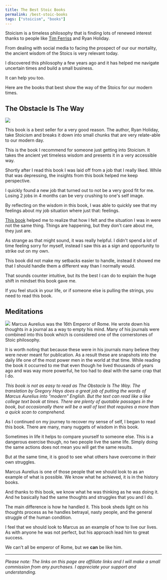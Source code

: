 ```yaml
---
title: The Best Stoic Books
permalink: /best-stoic-books
tags: ["stoicism", "books"]
---
```

Stoicism is a timeless philosophy that is finding lots of renewed interest thanks to people like [Tim Ferriss](https://fourhourworkweek.com/) and Ryan Holiday. 

From dealing with social media to facing the prospect of our our mortality, the ancient wisdom of the Stoics is very relevant today.

I discovered this philosophy a few years ago and it has helped me navigate uncertain times and build a small business.

It can help you too.

Here are the books that best show the way of the Stoics for our modern times.

## The Obstacle Is The Way 

<a href="https://www.amazon.com/Obstacle-Way-Timeless-Turning-Triumph/dp/1591846358/ref=as_li_ss_il?ie=UTF8&qid=1513976764&sr=8-1&keywords=the+obstacle+is+the+way+by+ryan+holiday&linkCode=li3&tag=nloadholtes0a-20&linkId=fd267dcd7045085dd81dd25130c5dedd" target="_blank"><img border="0" src="https://ws-na.amazon-adsystem.com/widgets/q?_encoding=UTF8&ASIN=1591846358&Format=_SL250_&ID=AsinImage&MarketPlace=US&ServiceVersion=20070822&WS=1&tag=nloadholtes0a-20" ></a><img src="https://ir-na.amazon-adsystem.com/e/ir?t=nloadholtes0a-20&l=li3&o=1&a=1591846358" width="1" height="1" border="0" alt="" style="border:none !important; margin:0px !important;" />

 This book is a best seller for a very good reason. The author, Ryan Holiday, take Stoicism and breaks it down into small chunks that are very relate-able to our modern day. 

This is the book I recommend for someone just getting into Stoicism. It takes the ancient yet timeless wisdom and presents it in a very accessible way.

Shortly after I read this book I was laid off from a job that I really liked. While that was depressing, the insights from this book helped me keep perspective.

I quickly found a new job that turned out to not be a very good fit for me. Losing 2 jobs in 4 months can be very crushing to one's self image.

By reflecting on the wisdom in this book, I was able to quickly see that my feelings about my job situation where just that: feelings.

[This book](https://www.amazon.com/Obstacle-Way-Timeless-Turning-Triumph/dp/1591846358/ref=as_li_ss_il?ie=UTF8&qid=1513976764&sr=8-1&keywords=the%20obstacle%20is%20the%20way%20by%20ryan%20holiday&linkCode=li3&tag=nloadholtes0a-20&linkId=fd267dcd7045085dd81dd25130c5dedd) helped me to realize that how I felt and the situation I was in were not the same thing. Things are happening, but they don't care about me, they just are.

As strange as that might sound, it was really helpful. I didn't spend a lot of time feeling sorry for myself, instead I saw this as a sign and opportunity to strike out on my own.

This book did not make my setbacks easier to handle, instead it showed me that I should handle them a different way than I normally would. 

That sounds counter intuitive, but its the best I can do to explain the huge shift in mindset this book gave me.

If you feel stuck in your life, or if someone else is pulling the strings, you need to read this book.

 
 
## Meditations
<a href="https://www.amazon.com/Meditations-New-Translation-Modern-Library-ebook/dp/B000FC1JAI/ref=as_li_ss_il?s=books&ie=UTF8&qid=1513977189&sr=1-2&keywords=meditations+marcus+aurelius+hays&linkCode=li3&tag=nloadholtes0a-20&linkId=c11ada8e1c557930ca352d531d143881" target="_blank"><img border="0" src="https://ws-na.amazon-adsystem.com/widgets/q?_encoding=UTF8&ASIN=B000FC1JAI&Format=_SL250_&ID=AsinImage&MarketPlace=US&ServiceVersion=20070822&WS=1&tag=nloadholtes0a-20" ></a><img src="https://ir-na.amazon-adsystem.com/e/ir?t=nloadholtes0a-20&l=li3&o=1&a=B000FC1JAI" width="1" height="1" border="0" alt="" style="border:none !important; margin:0px !important;" />
Marcus Aurelius was the 16th Emperor of Rome. He wrote down his thoughts in a journal as a way to empty his mind. Many of his journals were combined into this book which is considered one of the cornerstones of Stoic philosophy.

It is worth noting that because these were in his journals many believe they were never meant for publication. As a result these are snapshots into the daily life one of the most power men in the world at that time. While reading the book it occurred to me that even though he lived thousands of years ago and was way more powerful, he too had to deal with the same crap that I do.

*This book is not as easy to read as The Obstacle Is The Way. The translation by Gregory Hays does a great job of putting the words of Marcus Aurelius into "modern" English. But the text can read like a like college text book at times. There are plenty of quotable passages in the book, but occasionally there will be a wall of text that requires a more than a quick scan to comprehend.*

As I continued on my journey to recover my sense of self, I began to read this book. There are many, many nuggets of wisdom in this book. 

Sometimes in life it helps to compare yourself to someone else. This is a dangerous exercise though, no two people live the same life. Simply doing the same actions does not mean you will get the same results.

But at the same time, it is good to see what others have overcome in their own struggles. 

Marcus Aurelius is one of those people that we should look to as an example of what is possible. We know what he achieved, it is in the history books.

And thanks to this book, we know what he was thinking as he was doing it. And he basically had the same thoughts and struggles that you and I do.

The main difference is how he handled it. This book sheds light on his thoughts process as he handles betrayal, nasty people, and the general struggle of the human condition.

I feel that we should look to Marcus as an example of how to live our lives. As with anyone he was not perfect, but his approach lead him to great success. 

We can't all be emperor of Rome, but we **can** be like him.

---
*Please note: The links on this page are affiliate links and I will make a small commission from any purchases. I appreciate your support and understanding.*
